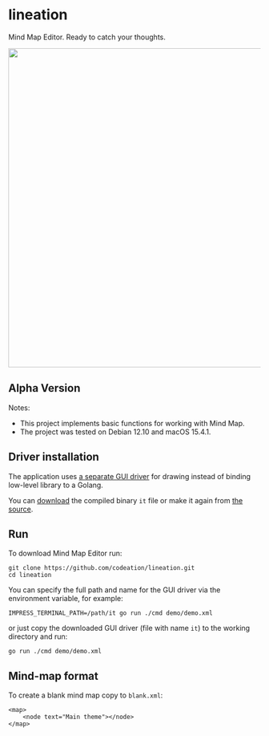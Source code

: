 # lineation

Mind Map Editor. Ready to catch your thoughts.

<img src="https://codeation.github.io/images/lineation_demo.png" width="782" height="636" />

## Alpha Version

Notes:

- This project implements basic functions for working with Mind Map.
- The project was tested on Debian 12.10 and macOS 15.4.1.

## Driver installation

The application uses [a separate GUI driver](https://github.com/codeation/it) for drawing
instead of binding low-level library to a Golang.

You can [download](https://github.com/codeation/it/releases)
the compiled binary `it` file or make it again from [the source](https://github.com/codeation/it).

## Run

To download Mind Map Editor run:

```
git clone https://github.com/codeation/lineation.git
cd lineation
```

You can specify the full path and name for the GUI driver via the environment variable, for example:

```
IMPRESS_TERMINAL_PATH=/path/it go run ./cmd demo/demo.xml
```

or just copy the downloaded GUI driver (file with name `it`) to the working directory and run:

```
go run ./cmd demo/demo.xml
```

## Mind-map format

To create a blank mind map copy to `blank.xml`:

```
<map>
    <node text="Main theme"></node>
</map>
```

